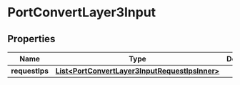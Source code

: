 

# PortConvertLayer3Input


## Properties

| Name | Type | Description | Notes |
|------------ | ------------- | ------------- | -------------|
|**requestIps** | [**List&lt;PortConvertLayer3InputRequestIpsInner&gt;**](PortConvertLayer3InputRequestIpsInner.md) |  |  [optional] |




